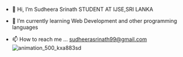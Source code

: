 - 👋 Hi, I’m Sudheera Srinath
STUDENT AT IJSE,SRI LANKA


- 🌱 I’m currently learning Web Development and other programming languages
- 📫 How to reach me ... sudheerasrinath99@gmail.com
![animation_500_kxa883sd](https://user-images.githubusercontent.com/104410190/187043344-f288be0b-6e1e-400b-bbff-c898ddb0d117.gif)
<!---
sudheerasrinath/sudheerasrinath is a ✨ special ✨ repository because its `README.md` (this file) appears on your GitHub profile.
You can click the Preview link to take a look at your changes.
--->


